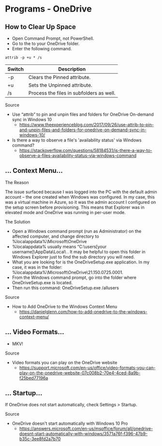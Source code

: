 # Programs - OneDrive

## How to Clear Up Space

- Open Command Prompt, not PowerShell.
- Go to the to your OneDrive folder.
- Enter the following command.

```
attrib -p +u * /s
```

| Switch | Description                              |
| ------ | ---------------------------------------- |
| -p     | Clears the Pinned attribute.             |
| +u     | Sets the Unpinned attribute.             |
| /s     | Process the files in subfolders as well. |

Source

- Use “attrib” to pin and unpin files and folders for OneDrive On-demand sync in Windows 10
  - https://www.theexperienceblog.com/2017/09/26/use-attrib-to-pin-and-unpin-files-and-folders-for-onedrive-on-demand-sync-in-windows-10/
- Is there a way to observe a file's 'availability status' via Windows command?
  - https://stackoverflow.com/questions/58184531/is-there-a-way-to-observe-a-files-availability-status-via-windows-command

## ... Context Menu...

The Reason

The issue surfaced because I was logged into the PC with the default admin account – the one created when Windows was configured. In my case, this was a virtual machine in Azure, so it was the admin account I configured on the setup screen before provisioning. This means that Explorer was in elevated mode and OneDrive was running in per-user mode.

The Solution

- Open a Windows command prompt (run as Administrator) on the affected computer, and change directory to %localappdata%\Microsoft\OneDrive
- %localappdata% usually means “C:\users\[your username]\AppData\Local\ . It may be helpful to open this folder in Windows Explorer just to find the sub directory you will need.
- What you are looking for is the OneDriveSetup.exe application. In my case, it was in the folder:  %localappdata%\Microsoft\OneDrive\21.150.0725.0001.
- From the Windows command prompt, go into the folder where OneDriveSetup.exe is located.
- Then run this command: OneDriveSetup.exe /allusers

Source

- How to Add OneDrive to the Windows Context Menu
  - https://danielglenn.com/how-to-add-onedrive-to-the-windows-context-menu/ 

## ... Video Formats...

- MKV!

Source

- Video formats you can play on the OneDrive website
  - https://support.microsoft.com/en-us/office/video-formats-you-can-play-on-the-onedrive-website-07c008b2-70e4-4ced-8a9b-f25bed77196a 

## ... Startup...

If OneDrive does not start automatically, check Settings > Startup.

Source

- OneDrive doesn't start automatically with Windows 10 Pro
  - https://answers.microsoft.com/en-us/msoffice/forum/all/onedrive-doesnt-start-automatically-with-windows/3571a76f-f396-47b9-b35c-3ee8fd2a7b70
